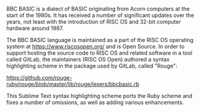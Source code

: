 BBC BASIC is a dialect of BASIC originating from Acorn computers at the start
of the 1980s. It has received a number of significant updates over the years,
not least with the introduction of RISC OS and 32-bit computer hardware around
1987.

The BBC BASIC language is maintained as a part of the RISC OS operating system
at https://www.riscosopen.org/ and is Open Source. In order to support hosting
the source code to RISC OS and related software in a tool called GitLab, the
maintainers (RISC OS Open) authored a syntax highlighting scheme in the package
used by GitLab, called "Rouge":

https://github.com/rouge-ruby/rouge/blob/master/lib/rouge/lexers/bbcbasic.rb

This Sublime Text syntax highlighting scheme ports the Ruby scheme and fixes a
number of omissions, as well as adding various enhancements.
